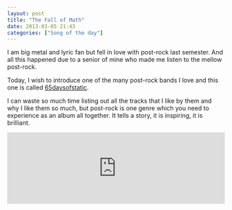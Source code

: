 ```yaml
---
layout: post
title: "The Fall of Math"
date: 2013-03-05 21:43
categories: ["Song of the day"]
---
```

I am big metal and lyric fan but fell in love with post-rock last semester. And all this happened due to a senior of mine who made me listen to the mellow post-rock.

Today, I wish to introduce one of the many post-rock bands I love and this one is called [65daysofstatic](http://65daysofstatic.com).

I can waste so much time listing out all the tracks that I like by them and why I like them so much, but post-rock is one genre which you need to experience as an album all together. It tells a story, it is inspiring, it is brilliant.

<iframe width="100%" height="166" scrolling="no" frameborder="no" src="https://w.soundcloud.com/player/?url=http%3A%2F%2Fapi.soundcloud.com%2Ftracks%2F48047959"></iframe>